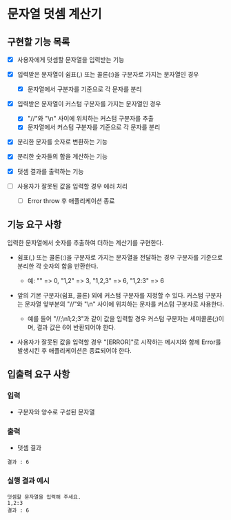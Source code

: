 # 문자열 덧셈 계산기

## 구현할 기능 목록

- [x] 사용자에게 덧셈할 문자열을 입력받는 기능
- [x] 입력받은 문자열이 쉼표(,) 또는 콜론(:)을 구분자로 가지는 문자열인 경우

  - [x] 문자열에서 구분자를 기준으로 각 문자를 분리

- [x] 입력받은 문자열이 커스텀 구분자를 가지는 문자열인 경우

  - [x] "//"와 "\n" 사이에 위치하는 커스텀 구분자를 추출
  - [x] 문자열에서 커스텀 구분자를 기준으로 각 문자를 분리

- [x] 분리한 문자를 숫자로 변환하는 기능
- [x] 분리한 숫자들의 합을 계산하는 기능

- [x] 덧셈 결과를 출력하는 기능

- [ ] 사용자가 잘못된 값을 입력할 경우 에러 처리
  - [ ] Error throw 후 애플리케이션 종료

## 기능 요구 사항

입력한 문자열에서 숫자를 추출하여 더하는 계산기를 구현한다.

- 쉼표(,) 또는 콜론(:)을 구분자로 가지는 문자열을 전달하는 경우 구분자를 기준으로 분리한 각 숫자의 합을 반환한다.

  - 예: "" => 0, "1,2" => 3, "1,2,3" => 6, "1,2:3" => 6

- 앞의 기본 구분자(쉼표, 콜론) 외에 커스텀 구분자를 지정할 수 있다. 커스텀 구분자는 문자열 앞부분의 "//"와 "\n" 사이에 위치하는 문자를 커스텀 구분자로 사용한다.
  - 예를 들어 "//;\n1;2;3"과 같이 값을 입력할 경우 커스텀 구분자는 세미콜론(;)이며, 결과 값은 6이 반환되어야 한다.
- 사용자가 잘못된 값을 입력할 경우 "[ERROR]"로 시작하는 메시지와 함께 Error를 발생시킨 후 애플리케이션은 종료되어야 한다.

## 입출력 요구 사항

### 입력

- 구분자와 양수로 구성된 문자열

### 출력

- 덧셈 결과

```
결과 : 6
```

### 실행 결과 예시

```
덧셈할 문자열을 입력해 주세요.
1,2:3
결과 : 6
```
